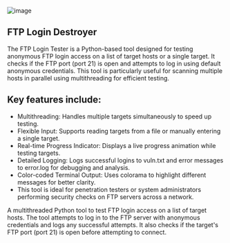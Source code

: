 ![image](https://github.com/user-attachments/assets/8f6c3b2c-0e71-4f22-8fe5-ae052617e21a)

## **FTP Login Destroyer**
The FTP Login Tester is a Python-based tool designed for testing anonymous FTP login access on a list of target hosts or a single target. It checks if the FTP port (port 21) is open and attempts to log in using default anonymous credentials. This tool is particularly useful for scanning multiple hosts in parallel using multithreading for efficient testing.

## **Key features include:**

- Multithreading: Handles multiple targets simultaneously to speed up testing.
- Flexible Input: Supports reading targets from a file or manually entering a single target.
- Real-time Progress Indicator: Displays a live progress animation while testing targets.
- Detailed Logging: Logs successful logins to vuln.txt and error messages to error.log for debugging and analysis.
- Color-coded Terminal Output: Uses colorama to highlight different messages for better clarity.
- This tool is ideal for penetration testers or system administrators performing security checks on FTP servers across a network.

A multithreaded Python tool to test FTP login access on a list of target hosts. The tool attempts to log in to the FTP server with anonymous credentials and logs any successful attempts. It also checks if the target's FTP port (port 21) is open before attempting to connect.
